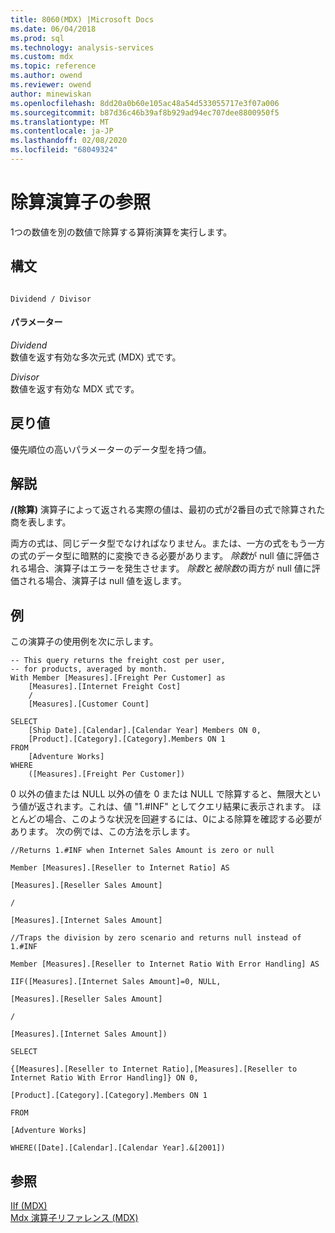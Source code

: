 ```yaml
---
title: 8060(MDX) |Microsoft Docs
ms.date: 06/04/2018
ms.prod: sql
ms.technology: analysis-services
ms.custom: mdx
ms.topic: reference
ms.author: owend
ms.reviewer: owend
author: minewiskan
ms.openlocfilehash: 8dd20a0b60e105ac48a54d533055717e3f07a006
ms.sourcegitcommit: b87d36c46b39af8b929ad94ec707dee8800950f5
ms.translationtype: MT
ms.contentlocale: ja-JP
ms.lasthandoff: 02/08/2020
ms.locfileid: "68049324"
---
```

# <a name="divide---mdx-operator-reference"></a>除算演算子の参照


  1つの数値を別の数値で除算する算術演算を実行します。  
  
## <a name="syntax"></a>構文  
  
```  
  
Dividend / Divisor  
```  
  
#### <a name="parameters"></a>パラメーター  
 *Dividend*  
 数値を返す有効な多次元式 (MDX) 式です。  
  
 *Divisor*  
 数値を返す有効な MDX 式です。  
  
## <a name="return-value"></a>戻り値  
 優先順位の高いパラメーターのデータ型を持つ値。  
  
## <a name="remarks"></a>解説  
 **/(除算)** 演算子によって返される実際の値は、最初の式が2番目の式で除算された商を表します。  
  
 両方の式は、同じデータ型でなければなりません。または、一方の式をもう一方の式のデータ型に暗黙的に変換できる必要があります。 *除数*が null 値に評価される場合、演算子はエラーを発生させます。 *除数*と*被除数*の両方が null 値に評価される場合、演算子は null 値を返します。  
  
## <a name="examples"></a>例  
 この演算子の使用例を次に示します。  
  
```  
-- This query returns the freight cost per user,  
-- for products, averaged by month.   
With Member [Measures].[Freight Per Customer] as  
    [Measures].[Internet Freight Cost]  
    /   
    [Measures].[Customer Count]  
  
SELECT   
    [Ship Date].[Calendar].[Calendar Year] Members ON 0,  
    [Product].[Category].[Category].Members ON 1  
FROM  
    [Adventure Works]  
WHERE  
    ([Measures].[Freight Per Customer])  
```  
  
 0 以外の値または NULL 以外の値を 0 または NULL で除算すると、無限大という値が返されます。これは、値 "1.#INF" としてクエリ結果に表示されます。 ほとんどの場合、このような状況を回避するには、0による除算を確認する必要があります。 次の例では、この方法を示します。  
  
 `//Returns 1.#INF when Internet Sales Amount is zero or null`  
  
 `Member [Measures].[Reseller to Internet Ratio] AS`  
  
 `[Measures].[Reseller Sales Amount]`  
  
 `/`  
  
 `[Measures].[Internet Sales Amount]`  
  
 `//Traps the division by zero scenario and returns null instead of 1.#INF`  
  
 `Member [Measures].[Reseller to Internet Ratio With Error Handling] AS`  
  
 `IIF([Measures].[Internet Sales Amount]=0, NULL,`  
  
 `[Measures].[Reseller Sales Amount]`  
  
 `/`  
  
 `[Measures].[Internet Sales Amount])`  
  
 `SELECT`  
  
 `{[Measures].[Reseller to Internet Ratio],[Measures].[Reseller to Internet Ratio With Error Handling]} ON 0,`  
  
 `[Product].[Category].[Category].Members ON 1`  
  
 `FROM`  
  
 `[Adventure Works]`  
  
 `WHERE([Date].[Calendar].[Calendar Year].&[2001])`  
  
## <a name="see-also"></a>参照  
 [IIf &#40;MDX&#41;](../mdx/iif-mdx.md)   
 [Mdx 演算子リファレンス &#40;MDX&#41;](../mdx/mdx-operator-reference-mdx.md)  
  
  
